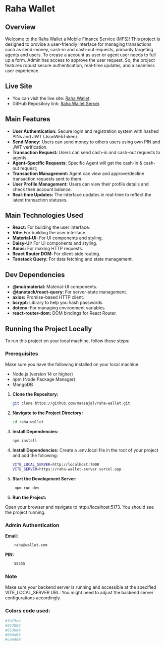# Raha Wallet

## Overview

Welcome to the Raha Wallet a Mobile Finance Service (MFS)! This project is designed to provide a user-friendly interface for managing transactions such as send-money, cash-in and cash-out requests, primarily targeting agents and users. To crease a account as user or agent user needs to full up a form. Admin has access to approve the user request. So, the project features robust secure authentication, real-time updates, and a seamless user experience.

## Live Site

- You can visit the live site: [Raha Wallet](https://raha-wallet.vercel.app).
- GitHub Repository link: [Raha Wallet Server](https://github.com/maasajal/raha-wallet-server).

## Main Features

- **User Authentication:** Secure login and registration system with hashed PINs and JWT (JsonWebToken).
- **Send Money:** Users can send money to others users using own PIN and JWT verification.
- **Transaction Request:** Users can send cash-in and cash-out requests to agents.
- **Agent-Specific Requests:** Specific Agent will get the cash-in & cash-out request;
- **Transaction Management:** Agent can view and approve/decline transaction requests sent to them.
- **User Profile Management:** Users can view their profile details and check their account balance.
- **Real-time Updates:** The interface updates in real-time to reflect the latest transaction statuses.

## Main Technologies Used

- **React:** For building the user interface.
- **Vite:** For building the user interface.
- **Material-UI:** For UI components and styling.
- **Daisy-UI:** For UI components and styling.
- **Axios:** For making HTTP requests.
- **React Router DOM:** For client-side routing.
- **Tanstack Query:** For data fetching and state management.

## Dev Dependencies

- **@mui/material:** Material-UI components.
- **@tanstack/react-query:** For server-state management.
- **axios:** Promise-based HTTP client.
- **bcrypt:** Library to help you hash passwords.
- **dotenv:** For managing environment variables.
- **react-router-dom:** DOM bindings for React Router.

## Running the Project Locally

To run this project on your local machine, follow these steps:

### Prerequisites

Make sure you have the following installed on your local machine:

- Node.js (version 14 or higher)
- npm (Node Package Manager)
- MongoDB

1. **Clone the Repository:**

   ```sh
   git clone https://github.com/maasajal/raha-wallet.git
   ```

2. **Navigate to the Project Directory:**

   ```sh
   cd raha-wallet
   ```

3. **Install Dependencies:**
   ```sh
   npm install
   ```
4. **Install Dependencies:**
   Create a .env.local file in the root of your project and add the following:

   ```sh
   VITE_LOCAL_SERVER=http://localhost:7000
   VITE_SERVER=https://raha-wallet-server.vercel.app
   ```

5. **Start the Development Server:**

   ```sh
    npm run dev
   ```

6. **Run the Project:**

Open your browser and navigate to http://localhost:5173. You should see the project running.

### Admin Authentication

**Email:**

```sh
    raha@wallet.com
```

**PIN:**

```sh
    55555
```

### Note

Make sure your backend server is running and accessible at the specified VITE_LOCAL_SERVER URL. You might need to adjust the backend server configurations accordingly.

### Colors code used:

```sh
#faf5ee
#312062
#653664
#994d66
#ce6469
```
